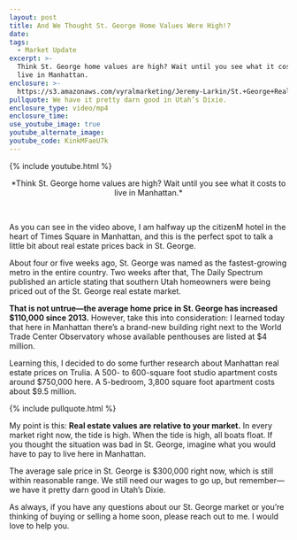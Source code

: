 ```yaml
---
layout: post
title: And We Thought St. George Home Values Were High!?
date:
tags:
  - Market Update
excerpt: >-
  Think St. George home values are high? Wait until you see what it costs to
  live in Manhattan.
enclosure: >-
  https://s3.amazonaws.com/vyralmarketing/Jeremy-Larkin/St.+George+Real+Estate+Agent-+And+we+thought+St.+George+home+values+were+high%253F%2521.mp4
pullquote: We have it pretty darn good in Utah’s Dixie.
enclosure_type: video/mp4
enclosure_time:
use_youtube_image: true
youtube_alternate_image:
youtube_code: KinkMFaeU7k
---
```


{% include youtube.html %}

<center>*Think St. George home values are high? Wait until you see what it costs to live in Manhattan.*</center>


<p style="text-align: center;">&nbsp;</p>

As you can see in the video above, I am halfway up the citizenM hotel in the heart of Times Square in Manhattan, and this is the perfect spot to talk a little bit about real estate prices back in St. George.

About four or five weeks ago, St. George was named as the fastest-growing metro in the entire country. Two weeks after that, The Daily Spectrum published an article stating that southern Utah homeowners were being priced out of the St. George real estate market.

**That is not untrue—the average home price in St. George has increased $110,000 since 2013.** However, take this into consideration: I learned today that here in Manhattan there’s a brand-new building right next to the World Trade Center Observatory whose available penthouses are listed at $4 million.

Learning this, I decided to do some further research about Manhattan real estate prices on Trulia. A 500- to 600-square foot studio apartment costs around $750,000 here. A 5-bedroom, 3,800 square foot apartment costs about $9.5 million.

{% include pullquote.html %}

My point is this: **Real estate values are relative to your market.** In every market right now, the tide is high. When the tide is high, all boats float. If you thought the situation was bad in St. George, imagine what you would have to pay to live here in Manhattan.

The average sale price in St. George is $300,000 right now, which is still within reasonable range. We still need our wages to go up, but remember—we have it pretty darn good in Utah’s Dixie.

As always, if you have any questions about our St. George market or you’re thinking of buying or selling a home soon, please reach out to me. I would love to help you.